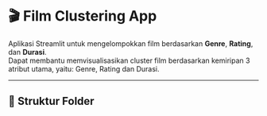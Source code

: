 # 🎬 Film Clustering App

Aplikasi Streamlit untuk mengelompokkan film berdasarkan **Genre**, **Rating**, dan **Durasi**.  
Dapat membantu memvisualisasikan cluster film berdasarkan kemiripan 3 atribut utama, yaitu: Genre, Rating dan Durasi.

---

## 📂 Struktur Folder

